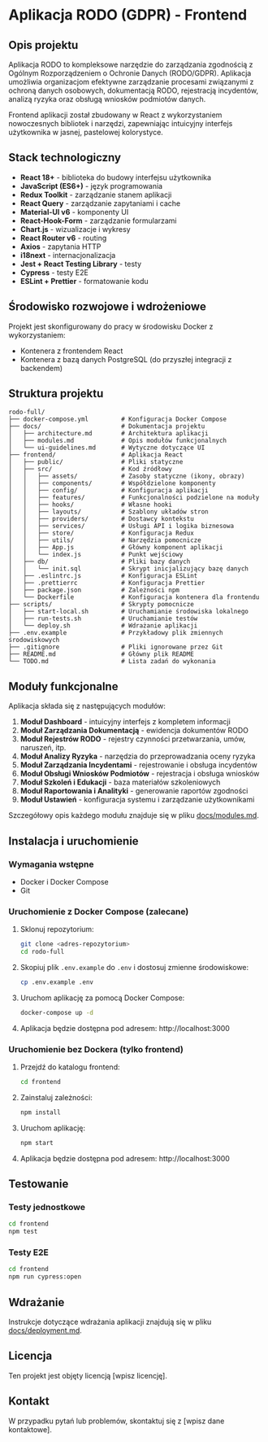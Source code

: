 # Aplikacja RODO (GDPR) - Frontend

## Opis projektu

Aplikacja RODO to kompleksowe narzędzie do zarządzania zgodnością z Ogólnym Rozporządzeniem o Ochronie Danych (RODO/GDPR). Aplikacja umożliwia organizacjom efektywne zarządzanie procesami związanymi z ochroną danych osobowych, dokumentacją RODO, rejestracją incydentów, analizą ryzyka oraz obsługą wniosków podmiotów danych.

Frontend aplikacji został zbudowany w React z wykorzystaniem nowoczesnych bibliotek i narzędzi, zapewniając intuicyjny interfejs użytkownika w jasnej, pastelowej kolorystyce.

## Stack technologiczny

- **React 18+** - biblioteka do budowy interfejsu użytkownika
- **JavaScript (ES6+)** - język programowania
- **Redux Toolkit** - zarządzanie stanem aplikacji
- **React Query** - zarządzanie zapytaniami i cache
- **Material-UI v6** - komponenty UI
- **React-Hook-Form** - zarządzanie formularzami
- **Chart.js** - wizualizacje i wykresy
- **React Router v6** - routing
- **Axios** - zapytania HTTP
- **i18next** - internacjonalizacja
- **Jest + React Testing Library** - testy
- **Cypress** - testy E2E
- **ESLint + Prettier** - formatowanie kodu

## Środowisko rozwojowe i wdrożeniowe

Projekt jest skonfigurowany do pracy w środowisku Docker z wykorzystaniem:
- Kontenera z frontendem React
- Kontenera z bazą danych PostgreSQL (do przyszłej integracji z backendem)

## Struktura projektu

```
rodo-full/
├── docker-compose.yml         # Konfiguracja Docker Compose
├── docs/                      # Dokumentacja projektu
│   ├── architecture.md        # Architektura aplikacji
│   ├── modules.md             # Opis modułów funkcjonalnych
│   └── ui-guidelines.md       # Wytyczne dotyczące UI
├── frontend/                  # Aplikacja React
│   ├── public/                # Pliki statyczne
│   ├── src/                   # Kod źródłowy
│   │   ├── assets/            # Zasoby statyczne (ikony, obrazy)
│   │   ├── components/        # Współdzielone komponenty
│   │   ├── config/            # Konfiguracja aplikacji
│   │   ├── features/          # Funkcjonalności podzielone na moduły
│   │   ├── hooks/             # Własne hooki
│   │   ├── layouts/           # Szablony układów stron
│   │   ├── providers/         # Dostawcy kontekstu
│   │   ├── services/          # Usługi API i logika biznesowa
│   │   ├── store/             # Konfiguracja Redux
│   │   ├── utils/             # Narzędzia pomocnicze
│   │   ├── App.js             # Główny komponent aplikacji
│   │   └── index.js           # Punkt wejściowy
│   ├── db/                    # Pliki bazy danych
│   │   └── init.sql           # Skrypt inicjalizujący bazę danych
│   ├── .eslintrc.js           # Konfiguracja ESLint
│   ├── .prettierrc            # Konfiguracja Prettier
│   ├── package.json           # Zależności npm
│   └── Dockerfile             # Konfiguracja kontenera dla frontendu
├── scripts/                   # Skrypty pomocnicze
│   ├── start-local.sh         # Uruchamianie środowiska lokalnego
│   ├── run-tests.sh           # Uruchamianie testów
│   └── deploy.sh              # Wdrażanie aplikacji
├── .env.example               # Przykładowy plik zmiennych środowiskowych
├── .gitignore                 # Pliki ignorowane przez Git
├── README.md                  # Główny plik README
└── TODO.md                    # Lista zadań do wykonania
```

## Moduły funkcjonalne

Aplikacja składa się z następujących modułów:

1. **Moduł Dashboard** - intuicyjny interfejs z kompletem informacji
2. **Moduł Zarządzania Dokumentacją** - ewidencja dokumentów RODO
3. **Moduł Rejestrów RODO** - rejestry czynności przetwarzania, umów, naruszeń, itp.
4. **Moduł Analizy Ryzyka** - narzędzia do przeprowadzania oceny ryzyka
5. **Moduł Zarządzania Incydentami** - rejestrowanie i obsługa incydentów
6. **Moduł Obsługi Wniosków Podmiotów** - rejestracja i obsługa wniosków
7. **Moduł Szkoleń i Edukacji** - baza materiałów szkoleniowych
8. **Moduł Raportowania i Analityki** - generowanie raportów zgodności
9. **Moduł Ustawień** - konfiguracja systemu i zarządzanie użytkownikami

Szczegółowy opis każdego modułu znajduje się w pliku [docs/modules.md](docs/modules.md).

## Instalacja i uruchomienie

### Wymagania wstępne

- Docker i Docker Compose
- Git

### Uruchomienie z Docker Compose (zalecane)

1. Sklonuj repozytorium:
   ```bash
   git clone <adres-repozytorium>
   cd rodo-full
   ```

2. Skopiuj plik `.env.example` do `.env` i dostosuj zmienne środowiskowe:
   ```bash
   cp .env.example .env
   ```

3. Uruchom aplikację za pomocą Docker Compose:
   ```bash
   docker-compose up -d
   ```

4. Aplikacja będzie dostępna pod adresem: http://localhost:3000

### Uruchomienie bez Dockera (tylko frontend)

1. Przejdź do katalogu frontend:
   ```bash
   cd frontend
   ```

2. Zainstaluj zależności:
   ```bash
   npm install
   ```

3. Uruchom aplikację:
   ```bash
   npm start
   ```

4. Aplikacja będzie dostępna pod adresem: http://localhost:3000

## Testowanie

### Testy jednostkowe

```bash
cd frontend
npm test
```

### Testy E2E

```bash
cd frontend
npm run cypress:open
```

## Wdrażanie

Instrukcje dotyczące wdrażania aplikacji znajdują się w pliku [docs/deployment.md](docs/deployment.md).

## Licencja

Ten projekt jest objęty licencją [wpisz licencję].

## Kontakt

W przypadku pytań lub problemów, skontaktuj się z [wpisz dane kontaktowe].
